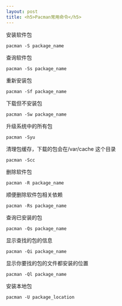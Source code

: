 ```yaml
---
layout: post
title: <h5>Pacman常用命令</h5>
---
```


安装软件包  

```
pacman -S package_name
```

查询软件包  

```
pacman -Ss package_name
```

重新安装包  

```
pacman -Sf package_name
```

下载但不安装包  

```
pacman -Sw package_name
```

升级系统中的所有包  

```
pacman -Syu
```  

清理包缓存，下载的包会在/var/cache 这个目录  

```
pacman -Scc
```

删除软件包  

```
pacman -R package_name
```  

顺便删除软件包相关依赖  

```
pacman -Rs package_name
```  

查询已安装的包  

```
pacman -Qs package_name
```

显示查找的包的信息  

```
pacman -Qi package_name
```

显示你要找的包的文件都安装的位置  

```  
pacman -Ql package_name
```

安装本地包

```
pacman -U package_location
```